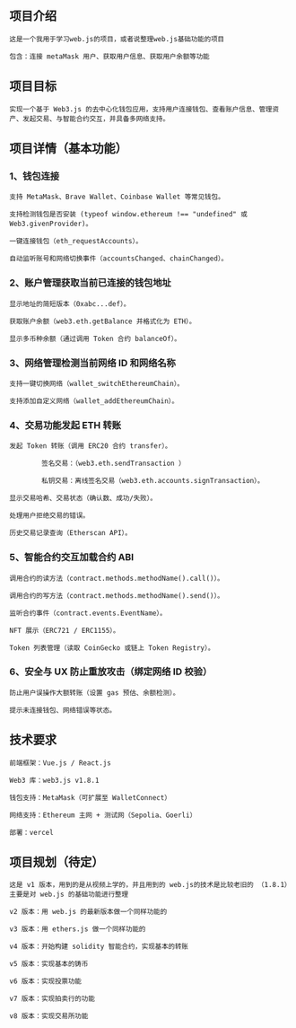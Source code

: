 ## 项目介绍

    这是一个我用于学习web.js的项目，或者说整理web.js基础功能的项目

    包含：连接 metaMask 用户、获取用户信息、获取用户余额等功能

## 项目目标

    实现一个基于 Web3.js 的去中心化钱包应用，支持用户连接钱包、查看账户信息、管理资产、发起交易、与智能合约交互，并具备多网络支持。

## 项目详情（基本功能）

### 1、钱包连接

    支持 MetaMask、Brave Wallet、Coinbase Wallet 等常见钱包。

    支持检测钱包是否安装 (typeof window.ethereum !== "undefined" 或 Web3.givenProvider)。

    一键连接钱包（eth_requestAccounts）。

    自动监听账号和网络切换事件（accountsChanged、chainChanged）。

### 2、账户管理获取当前已连接的钱包地址

    显示地址的简短版本（0xabc...def）。

    获取账户余额（web3.eth.getBalance 并格式化为 ETH）。

    显示多币种余额（通过调用 Token 合约 balanceOf）。

### 3、网络管理检测当前网络 ID 和网络名称

    支持一键切换网络（wallet_switchEthereumChain）。

    支持添加自定义网络（wallet_addEthereumChain）。

### 4、交易功能发起 ETH 转账

    发起 Token 转账（调用 ERC20 合约 transfer）。

            签名交易：（web3.eth.sendTransaction ）

            私钥交易：离线签名交易（web3.eth.accounts.signTransaction）。

    显示交易哈希、交易状态（确认数、成功/失败）。

    处理用户拒绝交易的错误。

    历史交易记录查询（Etherscan API）。

### 5、智能合约交互加载合约 ABI

    调用合约的读方法（contract.methods.methodName().call()）。

    调用合约的写方法（contract.methods.methodName().send()）。

    监听合约事件（contract.events.EventName）。

    NFT 展示（ERC721 / ERC1155）。

    Token 列表管理（读取 CoinGecko 或链上 Token Registry）。

### 6、安全与 UX 防止重放攻击（绑定网络 ID 校验）

    防止用户误操作大额转账（设置 gas 预估、余额检测）。

    提示未连接钱包、网络错误等状态。

## 技术要求

    前端框架：Vue.js / React.js

    Web3 库：web3.js v1.8.1

    钱包支持：MetaMask（可扩展至 WalletConnect）

    网络支持：Ethereum 主网 + 测试网（Sepolia、Goerli）

    部署：vercel

## 项目规划（待定）

    这是 v1 版本，用到的是从视频上学的，并且用到的 web.js的技术是比较老旧的 （1.8.1）主要是对 web.js 的基础功能进行整理

    v2 版本：用 web.js 的最新版本做一个同样功能的

    v3 版本：用 ethers.js 做一个同样功能的

    v4 版本：开始构建 solidity 智能合约，实现基本的转账

    v5 版本：实现基本的铸币

    v6 版本：实现投票功能

    v7 版本：实现拍卖行的功能

    v8 版本：实现交易所功能
